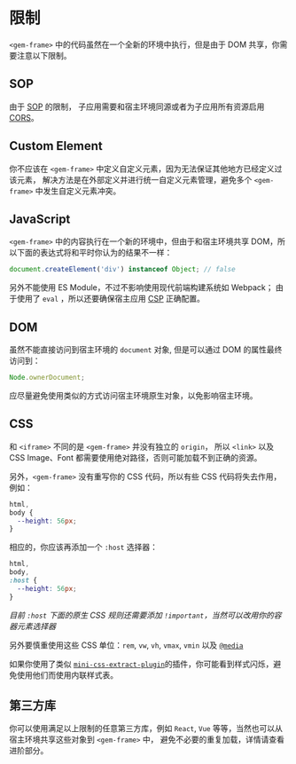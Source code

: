 # 限制

`<gem-frame>` 中的代码虽然在一个全新的环境中执行，但是由于 DOM 共享，你需要注意以下限制。

## SOP

由于 [SOP](https://developer.mozilla.org/en-US/docs/Web/Security/Same-origin_policy) 的限制，
子应用需要和宿主环境同源或者为子应用所有资源启用 [CORS](https://developer.mozilla.org/en-US/docs/Web/HTTP/CORS)。

## Custom Element

你不应该在 `<gem-frame>` 中定义自定义元素，因为无法保证其他地方已经定义过该元素，
解决方法是在外部定义并进行统一自定义元素管理，避免多个 `<gem-frame>` 中发生自定义元素冲突。

## JavaScript

`<gem-frame>` 中的内容执行在一个新的环境中，但由于和宿主环境共享 DOM，所以下面的表达式将和平时你认为的结果不一样：

```js
document.createElement('div') instanceof Object; // false
```

另外不能使用 ES Module，不过不影响使用现代前端构建系统如 Webpack；
由于使用了 `eval` ，所以还要确保宿主应用 [CSP](https://developer.mozilla.org/en-US/docs/Web/HTTP/Headers/Content-Security-Policy/script-src) 正确配置。

## DOM

虽然不能直接访问到宿主环境的 `document` 对象, 但是可以通过 DOM 的属性最终访问到：

```js
Node.ownerDocument;
```

应尽量避免使用类似的方式访问宿主环境原生对象，以免影响宿主环境。

## CSS

和 `<iframe>` 不同的是 `<gem-frame>` 并没有独立的 `origin`，
所以 `<link>` 以及 CSS Image、Font 都需要使用绝对路径，否则可能加载不到正确的资源。

另外，`<gem-frame>` 没有重写你的 CSS 代码，所以有些 CSS 代码将失去作用，例如：

```css
html,
body {
  --height: 56px;
}
```

相应的，你应该再添加一个 `:host` 选择器：

```css
html,
body,
:host {
  --height: 56px;
}
```

_目前 `:host` 下面的原生 CSS 规则还需要添加 `!important`，当然可以改用你的容器元素选择器_

另外要慎重使用这些 CSS 单位：`rem`, `vw`, `vh`, `vmax`, `vmin` 以及 [`@media`](https://developer.mozilla.org/en-US/docs/Web/CSS/@media)

如果你使用了类似 [`mini-css-extract-plugin`](https://github.com/webpack-contrib/mini-css-extract-plugin)的插件，你可能看到样式闪烁，避免使用他们而使用内联样式表。

## 第三方库

你可以使用满足以上限制的任意第三方库，例如 `React`, `Vue` 等等，当然也可以从宿主环境共享这些对象到 `<gem-frame>` 中，
避免不必要的重复加载，详情请查看进阶部分。